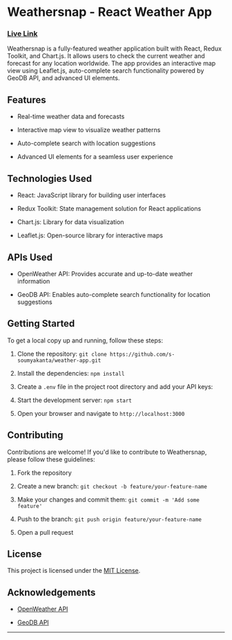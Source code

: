 

# Weathersnap - React Weather App<h3> <a href="https://s-soumyakanta.github.io/weather-app/">Live Link </a></h3>

Weathersnap is a fully-featured weather application built with React, Redux Toolkit, and Chart.js. It allows users to check the current weather and forecast for any location worldwide. The app provides an interactive map view using Leaflet.js, auto-complete search functionality powered by GeoDB API, and advanced UI elements.

## Features

- Real-time weather data and forecasts

- Interactive map view to visualize weather patterns

- Auto-complete search with location suggestions

- Advanced UI elements for a seamless user experience

## Technologies Used

- React: JavaScript library for building user interfaces

- Redux Toolkit: State management solution for React applications

- Chart.js: Library for data visualization

- Leaflet.js: Open-source library for interactive maps

## APIs Used

- OpenWeather API: Provides accurate and up-to-date weather information

- GeoDB API: Enables auto-complete search functionality for location suggestions

## Getting Started

To get a local copy up and running, follow these steps:

1. Clone the repository: `git clone https://github.com/s-soumyakanta/weather-app.git`

2. Install the dependencies: `npm install`

3. Create a `.env` file in the project root directory and add your API keys:

4. Start the development server: `npm start`

5. Open your browser and navigate to `http://localhost:3000`

## Contributing

Contributions are welcome! If you'd like to contribute to Weathersnap, please follow these guidelines:

1. Fork the repository

2. Create a new branch: `git checkout -b feature/your-feature-name`

3. Make your changes and commit them: `git commit -m 'Add some feature'`

4. Push to the branch: `git push origin feature/your-feature-name`

5. Open a pull request

## License

This project is licensed under the [MIT License](LICENSE).

## Acknowledgements

- [OpenWeather API](https://openweathermap.org/)

- [GeoDB API](https://geodb.dev/)

---


